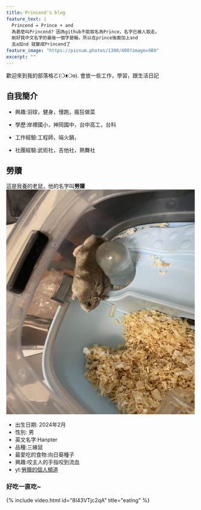 ```yaml
---
title: Princend's blog
feature_text: |
  Princend = Prince + and  
  為甚麼叫Princend? 因為github不能取名為Prince，名字已被人取走。  
  剛好我中文名字的最後一個字是翰，所以在prince後面加上and  
  去a加nd 就變成Princend了
feature_image: "https://picsum.photos/1300/400?image=989"
excerpt: ""
---
```


歡迎來到我的部落格ㄛ(❍ᴥ❍ʋ).
會放一些工作，學習，跟生活日記

## 自我簡介
- 興趣:羽球，健身，慢跑，瘋狂做菜
- 學歷:岸裡國小，神岡國中，台中高工，台科
- 工作經驗:工程師，端火鍋，

- 社團經驗:武術社，吉他社，熱舞社


## 勞贖
這是我養的老鼠，他的名字叫**勞贖**
<img src="assets/mouse.jpg" alt="mouse" width="600" height="600">
<br>

* 出生日期:
  2024年2月
* 性別:
  男
* 英文名字:Hanpter
* 品種:三線鼠
* 最愛吃的食物:向日葵種子
* 興趣:咬主人的手指咬到流血   
* yt:[勞贖的個人頻道](<https://www.youtube.com/@Hanpter-han87>) 

### 好吃一直吃~
{% include video.html id="8I43VTjc2qA" title="eating" %}

